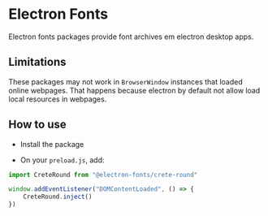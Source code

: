 # Electron Fonts

Electron fonts packages provide font archives em electron desktop apps.

## Limitations

These packages may not work in `BrowserWindow` instances that loaded online webpages. That happens because electron by default not allow load local resources in webpages.

## How to use

* Install the package

* On your `preload.js`, add:

```ts
import CreteRound from "@electron-fonts/crete-round"

window.addEventListener("DOMContentLoaded", () => {
    CreteRound.inject()
})
```